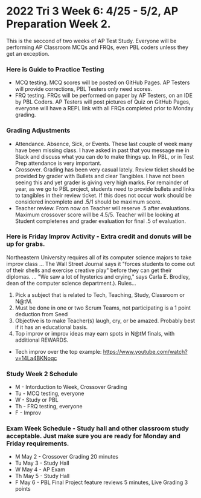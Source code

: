 # 2022 Tri 3 Week 6: 4/25 - 5/2, AP Preparation Week 2.
This is the seccond of two weeks of AP Test Study. Everyone will be performing AP Classroom MCQs and FRQs, even PBL coders unless they get an exception.
### Here is Guide to Practice Testing
* MCQ testing.  MCQ scores will be posted on GitHub Pages.  AP Testers will provide corrections, PBL Testers only need scores.
* FRQ testing.  FRQs will be performed on paper by AP Testers, on an IDE by PBL Coders.  AP Testers will post pictures of Quiz on GitHub Pages, everyone will have a REPL link with all FRQs completed prior to Monday grading.
### Grading Adjustments
* Attendance.  Absence, Sick, or Events.  These last couple of week many have been missing class.  I have asked in past that you message me in Slack and discuss what you can do to make things up.  In PBL, or in Test Prep attendance is very important.
* Crossover.  Grading has been very casual lately.  Review ticket should be provided by grader with Bullets and clear Tangibles. I have not been seeing this and yet grader is giving very high marks.  For remainder of year, as we go to PBL project, students need to provide bullets and links to tangibles in their review ticket.  If this does not occur work should be considered incomplete and .5/1 should be maximum score.
* Teacher review.  From now on Teacher will reserve .5 after evaluations.  Maximum crossover score will be 4.5/5.  Teacher will be looking at Student completenes and grader evaluation for final .5 of evaluation.
### Here is Friday Improv Activity - Extra credit and donuts will be up for grabs.
Northeastern University requires all of its computer science majors to take improv class ... The Wall Street Journal says it "forces students to come out of their shells and exercise creative play" before they can get their diplomas. ... "We saw a lot of hysterics and crying," says Carla E. Brodley, dean of the computer science department.).
Rules...
1. Pick a subject that is related to Tech, Teaching, Study, Classroom or N@tM.
2. Must be done in one or two Scrum Teams, not participating is a 1 point deduction from Seed
3. Objective is to make Teacher(s) laugh, cry, or be amazed. Probably best if it has an educational basis.
4. Top improv or improv ideas may earn spots in N@tM finals, with additional REWARDS.
* Tech improv over the top example: https://www.youtube.com/watch?v=14La4BKNoqc
### Study Week 2 Schedule
* M - Intorduction to Week, Crossover Grading
* Tu - MCQ testing, everyone
* W - Study or PBL
* Th - FRQ testing, everyone
* F - Improv
### Exam Week Schedule - Study hall and other classroom study acceptable. Just make sure you are ready for Monday and Friday requirements.
* M May 2 - Crossover Grading 20 minutes
* Tu May 3 - Study Hall
* W May 4 - AP Exam
* Th May 5 - Study Hall
* F May 6 - PBL Final Project feature reviews 5 minutes, Live Grading 3 points
